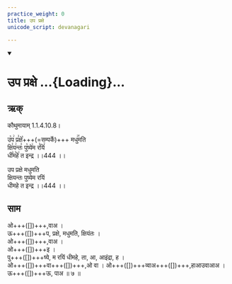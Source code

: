 ```yaml
---
practice_weight: 0
title: उप प्रक्षे
unicode_script: devanagari

---
```

<div class="js_include" includetitle="false" newlevelforh1="1" unfilled url="/vedAH_sAma/paravastu-saama/devaH/indraH/upa-praxe/">
<details open><summary><h1>उप प्रक्षे ...{Loading}...</h1></summary>

## ऋक्

कौथुमायाम् 1.1.4.10.8।

उ꣡प꣢ प्र꣣क्षे꣡+++(=सम्पर्के)+++ मधु꣢꣯मति  
क्षि꣣य꣢न्तः꣣ पु꣡ष्ये꣢म र꣣यिं꣢  
धी꣣म꣡हे꣢ त इन्द्र ।।444 ।।

उप प्रक्षे मधुमति  
क्षियन्तः पुष्येम रयिं  
धीमहे त इन्द्र ।।444 ।।

## साम

<div caption="गोपालार्यः 2015  " class="audioEmbed" src="https://archive
.org/download/jaiminIya-sAma-gAna-paravastu-tradition-gopAla-2015/upa-praxe.mp3"></div>

ओ+++([])+++,वाअ ।  
ऊ+++([])+++प, प्रक्षे, मधुमति, क्षियंतः ।  
ओ+++([])+++,वाअ ।  
ओ+++([])+++इ ।  
पु+++([])+++ष्ये, म रयिं धीमहे, ता, आ, आइंद्रा, ह ।  
ओ+++([])+++वा+++([])+++,ओ वा । ओ+++([])+++व्वाअ+++([])+++,हाआउवाआअ ।  
ऊ+++([])+++ऊ, पाअ ॥ ७ ॥
</details>
</div>